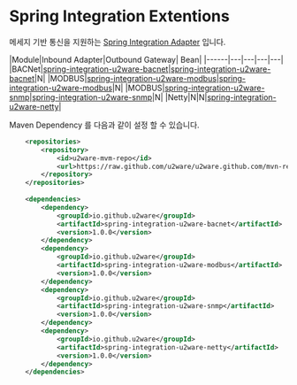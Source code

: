 Spring Integration Extentions
=================================================


메세지 기반 통신을 지원하는 [Spring Integration Adapter](http://docs.spring.io/spring-integration/docs/4.2.0.RELEASE/reference/html/endpoint-summary.html) 입니다.

|Module|Inbound Adapter|Outbound Gateway| Bean|
|------|---|---|---|---|
|BACNet|[spring-integration-u2ware-bacnet](spring-integration-u2ware-bacnet/)|[spring-integration-u2ware-bacnet](spring-integration-u2ware-bacnet/)|N|
|MODBUS|[spring-integration-u2ware-modbus](spring-integration-u2ware-modbus/)|[spring-integration-u2ware-modbus](spring-integration-u2ware-modbus/)|N|
|MODBUS|[spring-integration-u2ware-snmp](spring-integration-u2ware-snmp/)|[spring-integration-u2ware-snmp](spring-integration-u2ware-snmp/)|N|
|Netty|N|N|[spring-integration-u2ware-netty](spring-integration-u2ware-netty/)|

Maven Dependency 를 다음과 같이 설정 할 수 있습니다.

```xml
	<repositories>
	    <repository>
	        <id>u2ware-mvm-repo</id>
	        <url>https://raw.github.com/u2ware/u2ware.github.com/mvn-repo/</url>
	    </repository>
	</repositories>
	
	<dependencies>
		<dependency>
			<groupId>io.github.u2ware</groupId>
			<artifactId>spring-integration-u2ware-bacnet</artifactId>
			<version>1.0.0</version>
		</dependency>
		<dependency>
			<groupId>io.github.u2ware</groupId>
			<artifactId>spring-integration-u2ware-modbus</artifactId>
			<version>1.0.0</version>
		</dependency>
		<dependency>
			<groupId>io.github.u2ware</groupId>
			<artifactId>spring-integration-u2ware-snmp</artifactId>
			<version>1.0.0</version>
		</dependency>
		<dependency>
			<groupId>io.github.u2ware</groupId>
			<artifactId>spring-integration-u2ware-netty</artifactId>
			<version>1.0.0</version>
		</dependency>
	</dependencies>
```
